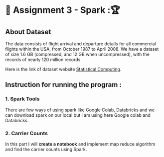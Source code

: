# :girl: Assignment 3 - Spark ::trophy:


## About Dataset

The data consists of flight arrival and departure details for all commercial flights within the USA, from October 1987 to April 2008. 
We have a dataset of size 1.6 GB (compressed, and 12 GB when uncompressed), with the records of nearly 120 million records.  

Here is the link of  dataset website [Statistical Computing](http://stat-computing.org/dataexpo/2009/).



## Instruction for running the program : 

### 1. Spark Tools

There are few ways of using spark like Google Colab, Databricks and we can download spark on our local but i am using here Google colab and Databricks.


### 2. Carrier Counts

In this part I will **create a notebook** and implement map reduce algorithm and find the carrier counts using Spark. 



